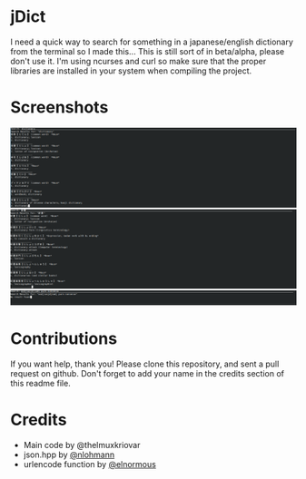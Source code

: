 # jDict 

I need a quick way to search for something in a japanese/english dictionary from the terminal so I made this... This is still sort of in beta/alpha, please don't use it. I'm using ncurses and curl so make sure that the proper libraries are installed in your system when compiling the project. 

# Screenshots 
![dictionary](/screenshots/dictionary.png?raw=true "Dictionary")
![辞書](/screenshots/jisho.png?raw=true "辞書")
![jibberish](/screenshots/jibberish.png?raw=true "Jibberish")


# Contributions

If you want help, thank you! Please clone this repository, and sent a pull request on github. Don't forget to add your name in the credits section of this readme file. 

# Credits 

- Main code by @thelmuxkriovar
- json.hpp by [@nlohmann](https://github.com/nlohmann/json)
- urlencode function by [@elnormous](https://github.com/elnormous/)